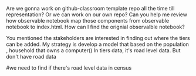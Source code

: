 Are we gonna work on github-classroom template repo all the time till representation? Or we can work on our own repo?
Can you help me review how observable notebook map those components from observable notebook to index.html. How can I find the orignial observalble notebook?

You mentioned the stakeholders are interested in finding out where the tiers can be added.
My strategy is develop a model that based on the population , household that owns a computer()
In tiers data, it's road level data. But don't have road data

#we need to find if there's road level data in census
